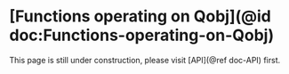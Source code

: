 # [Functions operating on Qobj](@id doc:Functions-operating-on-Qobj)

This page is still under construction, please visit [API](@ref doc-API) first.